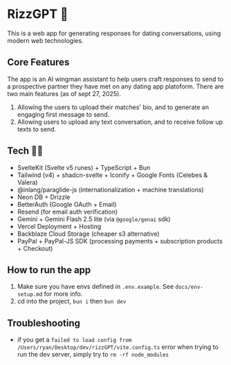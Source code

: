 # RizzGPT 💅

This is a web app for generating responses for dating conversations, using modern web technologies.

## Core Features

The app is an AI wingman assistant to help users craft responses to send to a prospective partner they have met on any dating app platoform.
There are two main features (as of sept 27, 2025).

1. Allowing the users to upload their matches' bio, and to generate an engaging first message to send.
2. Allowing users to upload any text conversation, and to receive follow up texts to send.

## Tech 👨‍💻

- SvelteKit (Svelte v5 runes) + TypeScript + Bun
- Tailwind (v4) + shadcn-svelte + Iconify + Google Fonts (Celebes & Valera)
- @inlang/paraglide-js (internationalization + machine translations)
- Neon DB + Drizzle
- BetterAuth (Google OAuth + Email)
- Resend (for email auth verification)
- Gemini + Gemini Flash 2.5 lite (via `@google/genai` sdk)
- Vercel Deployment + Hosting
- Backblaze Cloud Storage (cheaper s3 alternative)
- PayPal + PayPal-JS SDK (processing payments + subscription products + Checkout)

## How to run the app

1. Make sure you have envs defined in `.env.example`. See `docs/env-setup.md` for more info.
2. cd into the project, `bun i` then `bun dev`

## Troubleshooting

- if you get a `failed to load config from /Users/ryan/Desktop/dev/rizzGPT/vite.config.ts` error when trying to run the dev server, simply try to `rm -rf node_modules`
